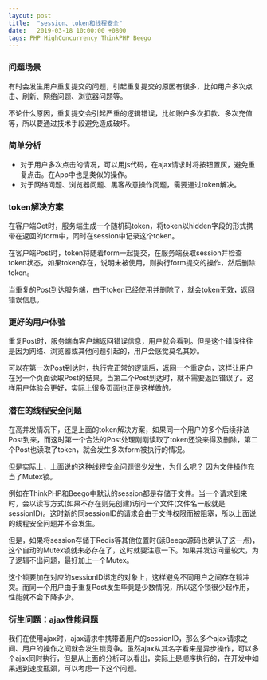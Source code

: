 ```yaml
---
layout: post
title:  "session、token和线程安全"
date:   2019-03-18 10:00:00 +0800
tags: PHP HighConcurrency ThinkPHP Beego
---
```

### 问题场景
有时会发生用户重复提交的问题，引起重复提交的原因有很多，比如用户多次点击、刷新、网络问题、浏览器问题等。

不论什么原因，重复提交会引起严重的逻辑错误，比如账户多次扣款、多次充值等，所以要通过技术手段避免造成破坏。

### 简单分析
* 对于用户多次点击的情况，可以用js代码，在ajax请求时将按钮置灰，避免重复点击。在App中也是类似的操作。
* 对于网络问题、浏览器问题、黑客故意操作问题，需要通过token解决。

### token解决方案
在客户端Get时，服务端生成一个随机码token，将token以hidden字段的形式携带在返回的form中，同时在session中记录这个token。

在客户端Post时，token将随着form一起提交，在服务端获取session并检查token状态，如果token存在，说明未被使用，则执行form提交的操作，然后删除token。

当重复的Post到达服务端，由于token已经使用并删除了，就会token无效，返回错误信息。

### 更好的用户体验
重复Post时，服务端向客户端返回错误信息，用户就会看到。但是这个错误往往是因为网络、浏览器或其他问题引起的，用户会感觉莫名其妙。

可以在第一次Post到达时，执行完正常的逻辑后，返回一个重定向，这样让用户在另一个页面读取Post的结果。当第二个Post到达时，就不需要返回错误了。这样用户体验会更好，实际上很多页面也正是这样做的。

### 潜在的线程安全问题
在高并发情况下，还是上面的token解决方案，如果同一个用户的多个后续非法Post到来，而这时第一个合法的Post处理刚刚读取了token还没来得及删除，第二个Post也读取了token，就会发生多次form被执行的情况。

但是实际上，上面说的这种线程安全问题很少发生，为什么呢？ 因为文件操作充当了Mutex锁。

例如在ThinkPHP和Beego中默认的session都是存储于文件。当一个请求到来时，会以读写方式(如果不存在则先创建)访问一个文件(文件名一般就是sessionID)。这时新的同sessionID的请求会由于文件权限而被阻塞，所以上面说的线程安全问题并不会发生。

但是，如果将session存储于Redis等其他位置时(读Beego源码也确认了这一点)，这个自动的Mutex锁就未必存在了，这时就要注意一下。如果并发访问量较大，为了逻辑不出问题，最好加上一个Mutex。

这个锁要加在对应的sessionID绑定的对象上，这样避免不同用户之间存在锁冲突。而同一个用户由于重复Post发生毕竟是少数情况，所以这个锁很少起作用，性能就不会下降多少。

### 衍生问题：ajax性能问题
我们在使用ajax时，ajax请求中携带着用户的sessionID，那么多个ajax请求之间、用户的操作之间就会发生锁竞争。虽然ajax从其名字看来是异步操作，可以多个ajax同时执行，但是从上面的分析可以看出，实际上是顺序执行的，在开发中如果遇到速度瓶颈，可以考虑一下这个问题。

